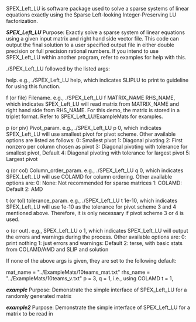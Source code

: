 
SPEX_Left_LU is software package used to solve a sparse systems of linear equations
exactly using the Sparse Left-looking Integer-Preserving LU factorization.

*********SPEX_Left_LU*********
Purpose: Exactly solve a sparse system of linear equations using a given input
         matrix and right hand side vector file. This code can output the final
         solution to a user specified output file in either double precision or
         full precision rational numbers. If you intend to use SPEX_Left_LU within
         another program, refer to examples for help with this.

./SPEX_Left_LU followed by the listed args:

help. e.g., ./SPEX_Left_LU help, which indicates SLIPLU to print to guideline
for using this function.

f (or file) Filename. e.g., ./SPEX_Left_LU f MATRIX_NAME RHS_NAME, which indicates
SPEX_Left_LU will read matrix from MATRIX_NAME and right hand side from RHS_NAME.
For this demo, the matrix is stored in a triplet format. Refer to
SPEX_Left_LU/ExampleMats for examples.

p (or piv) Pivot_param. e.g., ./SPEX_Left_LU p 0, which indicates SPEX_Left_LU will use
smallest pivot for pivot scheme. Other available options are listed
as follows:
       0: Smallest pivot
       1: Diagonal pivoting
       2: First nonzero per column chosen as pivot
       3: Diagonal pivoting with tolerance for smallest pivot, Default
       4: Diagonal pivoting with tolerance for largest pivot
       5: Largest pivot

q (or col) Column_order_param. e.g., ./SPEX_Left_LU q 0, which indicates SPEX_Left_LU
will use COLAMD for column ordering. Other available options are:
       0: None: Not recommended for sparse matrices
       1: COLAMD: Default
       2: AMD

t (or tol) tolerance_param. e.g., ./SPEX_Left_LU t 1e-10, which indicates SPEX_Left_LU
will use 1e-10 as the tolerance for pivot scheme 3 and 4 mentioned above.
Therefore, it is only necessary if pivot scheme 3 or 4 is used.

o (or out). e.g., SPEX_Left_LU o 1, which indicates SPEX_Left_LU will output the
errors and warnings during the process. Other available options are:
       0: print nothing
       1: just errors and warnings: Default
       2: terse, with basic stats from COLAMD/AMD and SLIP and solution

If none of the above args is given, they are set to the following default:

  mat_name = "../ExampleMats/10teams_mat.txt"
  rhs_name = "../ExampleMats/10teams_v.txt"
  p = 3, 
  q = 1, i.e., using COLAMD
  t = 1,


*********example*********
Purpose: Demonstrate the simple interface of SPEX_Left_LU for a randomly generated
         matrix

*********example2*********
Purpose: Demonstrate the simple interface of SPEX_Left_LU for a matrix to be read in

